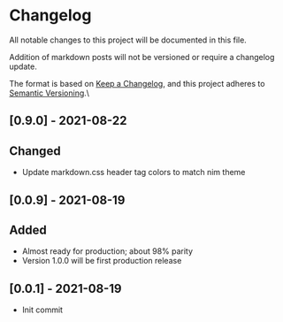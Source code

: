 # Changelog

All notable changes to this project will be documented in this file.

Addition of markdown posts will not be versioned or require a changelog update.

The format is based on [Keep a Changelog](https://keepachangelog.com/en/1.0.0/),
and this project adheres to [Semantic Versioning](https://semver.org/spec/v2.0.0.html).\

## [0.9.0] - 2021-08-22

## Changed

- Update markdown.css header tag colors to match nim theme

## [0.0.9] - 2021-08-19

## Added

- Almost ready for production; about 98% parity
- Version 1.0.0 will be first production release

## [0.0.1] - 2021-08-19

- Init commit